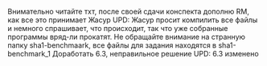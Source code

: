 Внимательно читайте тхт, после своей сдачи конспекта дополню RM, как все это принимает Жасур
UPD:
Жасур просит компилить все файлы и немного спрашивает, что происходит, так что уже собранные программы вряд-ли прокатят.
Не обращайте внимание на странную папку sha1-benchmaark, все файлы для задания находятся в sha1-benchmark_1
Доработать 6.3, неправильное решение
UPD: 6.3 изменено 
